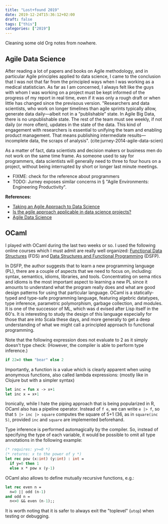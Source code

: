 ```yaml
---
title: "Lost+found 2019"
date: 2019-12-24T15:36:12+02:00
draft: false
tags: ["this"]
categories: ["2019"]
---
```


Cleaning some old Org notes from nowhere.

## Agile Data Science

After reading a lot of papers and books on Agile methodology, and in particular Agile principles applied to data science, I came to the conclusion that I was not that far from the principled ways when I was working as a medical statistician. As far as I am concerned, I always felt like the guys with whom I was working on a project must be kept informed of the progress of my report in real time, even if it was only a rough draft or when little has changed since the previsous version. "Researchers and data scientists, who work on longer timelines than agile sprints typically allow, generate data daily—albeit not in a “publishable” state. In Agile Big Data, there is no unpublishable state. The rest of the team must see weekly, if not daily (or more often), updates in the state of the data. This kind of engagement with researchers is essential to unifying the team and enabling product management. That means publishing intermediate results—incomplete data, the scraps of analysis". (cite:jurney-2014-agile-data-scien)

As a matter of fact, data scientists and decision makers or business men do not work on the same time frame. As someone used to say for programmers, data scientists will generally need to three to four hours on a project, without being interrupted by short or longer last minute meetings.

- FIXME: check for the reference about programmers
- TODO: Jurney exposes similar concerns in § "Agile Environments: Engineering Productivity".

**References:**

- [Taking an Agile Approach to Data Science](https://www.datascience.com/blog/agile-data-science)
- [Is the agile approach applicable in data science projects?](https://www.quora.com/Is-the-agile-approach-applicable-in-data-science-projects)
- [Agile Data Science](http://2016.agileturas.lt/vilnius/wp-content/uploads/2016/10/5.3-2-Waclaw-Kusnierszyk-Agile-Data-Science.pdf)

## OCaml

I played with OCaml during the last two weeks or so. I used the following online courses which I must admit are really well organized: [Functional Data Structures](https://cs.uwaterloo.ca/~plragde/flaneries/FDS/) (FDS) and [Data Structures and Functional Programming](https://www.cs.cornell.edu/courses/cs3110/2017fa/) (DSFP).

In DSFP, the author suggests that to learn a new programming language (PL), there are a couple of aspects that we need to focus on, including: syntax, semantics, idioms, libraries, and tools. Concentrating on sema ntics and idioms is the most important aspect to learning a new PL since it amounts to understand what the program really does and what are good design patterns for using that particular language. OCaml is a statically-typed and type-safe programming language, featuring algebric datatypes, type inference, parametric polymorphism, garbage collection, and modules. It is one of the successor of ML, which was d evised after Lisp itself in the 60's. It is interesting to study the design of this language especially for those that are into Scala these days, and more generally to get a deep understanding of what we might call a principled approach to functional programming.

Note that the following expression does not evaluate to 2 as it simply doesn't type check: (However, the compiler is able to perform type inference.)

```ocaml
if 22=0 then "bear" else 2
```

Importantly, a function is a value which is clearly apparent when using anonymous functions, also called lambda expressions: (mostly like in Clojure but with a simpler syntax)

```ocaml
let inc = fun x -> x+1
let inc x = x+1
```

Ironically, while I hate the piping approach that is being popularized in R, OCaml also has a pipeline operator. Instead of `f e`, we can write `e |> f`, so that `5 |> inc |> square` computes the square of 5+1 (36, as in `square(inc 5)`, provided `inc` and `square` are implemented beforehand.

Type inference is performed automagically by the compiler. So, instead of specifying the type of each variable, it would be possible to omit all type annotations in the following example:

```ocaml
(* requires: y>=0 *)
(* returns: x to the power of y *)
let rec pow (x:int) (y:int) : int =
  if y=0 then 1
  else x * pow x (y-1)
```

OCaml also allows to define mutually recursive functions, e.g.:

```ocaml
let rec even n =
  n=0 || odd (n-1)
and odd n =
  n<>0 && even (n-1);;
```

It is worth noting that it is safer to always exit the "toplevel" (`utop`) when testing or debugging.
